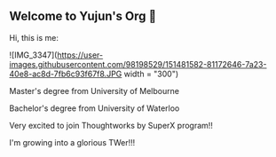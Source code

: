 ## Welcome to Yujun's Org 👋

Hi, this is me:

![IMG_3347](https://user-images.githubusercontent.com/98198529/151481582-81172646-7a23-40e8-ac8d-7fb6c93f67f8.JPG width = "300")

Master's degree from University of Melbourne

Bachelor's degree from University of Waterloo

Very excited to join Thoughtworks by SuperX program!!

I'm growing into a glorious TWer!!!
